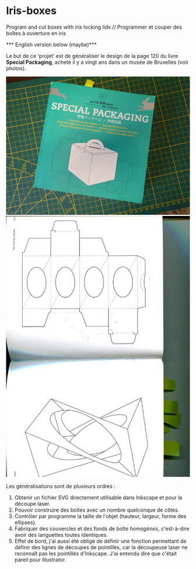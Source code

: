 # Iris-boxes
 Program and cut boxes with iris locking lids // Programmer et couper des boîtes à ouverture en iris

*** English version below (maybe)***

Le but de ce 'projet' est de généraliser le design de la page 120 du livre **Special Packaging**, acheté il y a vingt ans dans un musée de Bruxelles (voir photos). 




![Alt](./livre.jpg)
![Alt](./ellipsebox.JPG)

Les généralisations sont de plusieurs ordres : 
1. Obtenir un fichier SVG directement utilisable dans Inkscape et pour la découpe laser. 
2. Pouvoir construire des boîtes avec un nombre quelconque de côtés. 
3. Contrôler par programme la taille de l'objet (hauteur, largeur, forme des ellipses). 
4. Fabriquer des couvercles et des fonds de boîte *homogènes*, c'est-à-dire avoir des languettes toutes identiques.
5. Effet de bord, j'ai aussi été obligé de définir une fonction permettant de définir des lignes de découpes de pointillés, car la découpeuse laser ne reconnaît pas les 
pointillés d'Inkscape. J'ai entendu dire que c'était pareil pour Illustrator. 
 
